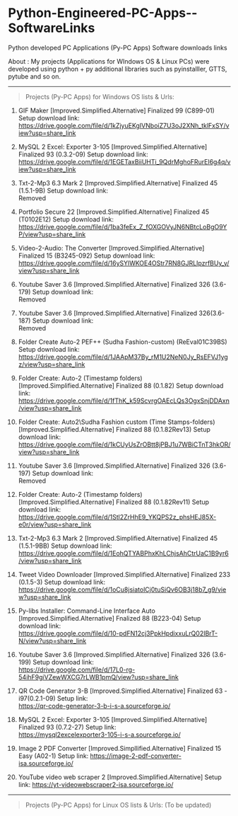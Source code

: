 # Python-Engineered-PC-Apps--SoftwareLinks
Python developed PC Applications (Py-PC Apps) Software downloads links

About :
My projects (Applications for WIndows OS & Linux PCs) were developed using python + py additional libraries such as pyinstalller, GTTS, pytube and so on.

-----------------------------------------------------------------------------------------------------------------------------------

>  Projects (Py-PC Apps) for Windows OS lists & Urls:

1) GIF Maker [Improved.Simplified.Alternative] Finalized 99 (C899-01) Setup download link:
   https://drive.google.com/file/d/1kZjyuEKgIVNboiZ7U3oJ2XNh_tklFxSY/view?usp=share_link


2) MySQL 2 Excel: Exporter 3-105 [Improved.Simplified.Alternative] Finalized 93 (0.3.2-09) Setup download link: 
  https://drive.google.com/file/d/1EGETaxBiiUHTi_9QdrMghoFRurEl6g4q/view?usp=share_link


3) Txt-2-Mp3 6.3 Mark 2 [Improved.Simplified.Alternative] Finalized 45 (1.5.1-9B) Setup download link:                                
   Removed


4) Portfolio Secure 22 [Improved.Simplified.Alternative] Finalized 45 (T0102E12) Setup download link:
   https://drive.google.com/file/d/1ba3feEx_Z_fOXGOVyJN6NBtcLoBgO9YP/view?usp=share_link



5) Video-2-Audio: The Converter [Improved.Simplified.Alternative] Finalized 15 (B3245-092) Setup download link:
   https://drive.google.com/file/d/16ySYlWKOE4OStr7RN8GJRLIpzrfBUy_y/view?usp=share_link
  
  

6) Youtube Saver 3.6 [Improved.Simplified.Alternative] Finalized 326 (3.6-179) Setup download link:                      
   Removed


7) Youtube Saver 3.6 [Improved.Simplified.Alternative] Finalized 326(3.6-187) Setup download link:   
   Removed

8) Folder Create Auto-2 PEF++ (Sudha Fashion-custom) (ReEval01C39BS) Setup download link:
   https://drive.google.com/file/d/1JAApM37By_rM1U2NeN0Jy_RsEFVJ1ygz/view?usp=share_link


9) Folder Create: Auto-2 (Timestamp folders) [Improved.Simplified.Alternative] Finalized 88 (0.1.82) Setup download link:
   https://drive.google.com/file/d/1fThK_k59ScvrgOAEcLQs3OgxSnjDDAxn/view?usp=share_link
   

10) Folder Create: Auto2\Sudha Fashion custom (Time Stamps-folders) [Improved.Simplified.Alternative] Finalized 88 (0.1.82Rev13) Setup download link:                        
    https://drive.google.com/file/d/1kCUyUsZrOBtt8jPBJ1u7WBiCTnT3hkOR/view?usp=share_link


11) Youtube Saver 3.6 [Improved.Simplified.Alternative] Finalized 326 (3.6-197) Setup download link:                           
    Removed
    
   
12) Folder Create: Auto-2 (Timestamp folders) [Improved.Simplified.Alternative] Finalized 88 (0.1.82Rev11) Setup download link:
    https://drive.google.com/file/d/1Stl2ZrHhE9_YKQPS2z_phsHEJ85X-e0r/view?usp=share_link
    
    
13) Txt-2-Mp3 6.3 Mark 2 [Improved.Simplified.Alternative] Finalized 45 (1.5.1-9BB) Setup download link:
    https://drive.google.com/file/d/1EohQTYABPhxKhLChjsAhCtrUaC1B9yr6/view?usp=share_link
    
    
14) Tweet Video Downloader [Improved.Simplified.Alternative] Finalized 233 (0.1.5-3) Setup download link:
    https://drive.google.com/file/d/1oCu8jsiatolCj0tuSiQv6OB3j18b7_g9/view?usp=share_link
    
    
    
15) Py-libs Installer: Command-Line Interface Auto [Improved.Simplified.Alternative] Fnalized 88 (B223-04) Setup download link:    
    https://drive.google.com/file/d/10-pdFN12cj3PpkHpdixxuLrQ02IBrT-N/view?usp=share_link              
    
   

16) Youtube Saver 3.6 [Improved.Simplified.Alternative] Finalized 326 (3.6-199) Setup download link:                                          
    https://drive.google.com/file/d/17L0-rg-54ihF9giVZewWXCG7rLWB1pmQ/view?usp=share_link
    


18) QR Code Generator 3-B [Improved.Simplified.Alternative] Finalized 63 - i97(0.2.1-09) Setup link:                                          
      https://qr-code-generator-3-b-i-s-a.sourceforge.io/


19) MySQL 2 Excel: Exporter 3-105 [Improved.Simplified.Alternative] Finalized 93 (0.7.2-27) Setup link:    
      https://mysql2excelexporter3-105-i-s-a.sourceforge.io/

    
20) Image 2 PDF Converter [Improved.Simpllified.Alternative] Finalized 15 Easy (A02-1) Setup link:
      https://image-2-pdf-converter-isa.sourceforge.io/


21) YouTube video web scraper 2 [Improved.Simplified.Alternative] Setup link:
       https://yt-videowebscraper2-isa.sourceforge.io/

-----------------------------------------------------------------------------------------------------------------------------------

> Projects (Py-PC Apps) for Linux OS lists & Urls: (To be updated)

